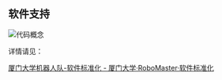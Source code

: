 ## 软件支持

![代码概念](代码概念.png)

详情请见：

[厦门大学机器人队-软件标准化 - 厦门大学·RoboMaster·软件标准化 ](https://xmu-rm-swsd-um.readthedocs.io/en/latest/)
